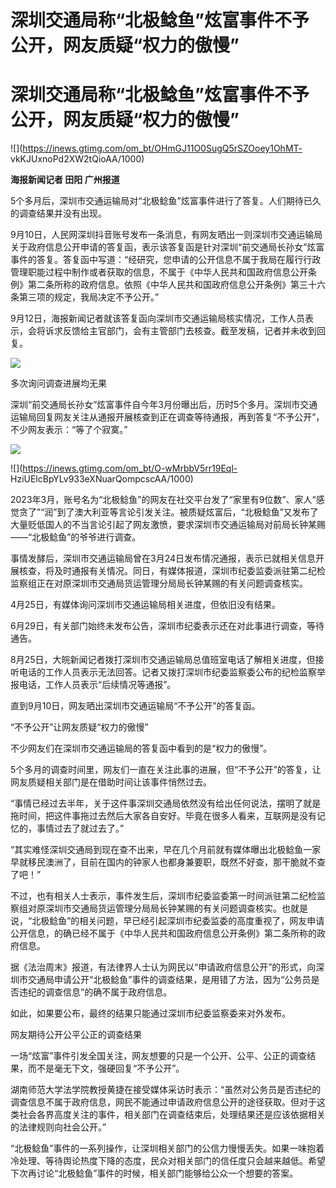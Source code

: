 # 深圳交通局称“北极鲶鱼”炫富事件不予公开，网友质疑“权力的傲慢”

# 深圳交通局称“北极鲶鱼”炫富事件不予公开，网友质疑“权力的傲慢”

![](https://inews.gtimg.com/om_bt/OHmGJ11O0SugQ5rSZOoey1OhMT-
vkKJUxnoPd2XW2tQioAA/1000)

**海报新闻记者 田阳 广州报道**

5个多月后，深圳市交通运输局对“北极鲶鱼”炫富事件进行了答复。人们期待已久的调查结果并没有出现。

9月10日，人民网深圳抖音账号发布一条消息，有网友晒出一则深圳市交通运输局关于政府信息公开申请的答复函，表示该答复函是针对深圳“前交通局长孙女”炫富事件的答复。答复函中写道：“经研究，您申请的公开信息不属于我局在履行行政管理职能过程中制作或者获取的信息，不属于《中华人民共和国政府信息公开条例》第二条所称的政府信息。依照《中华人民共和国政府信息公开条例》第三十六条第三项的规定，我局决定不予公开。”

9月12日，海报新闻记者就该答复函向深圳市交通运输局核实情况，工作人员表示，会将诉求反馈给主官部门，会有主管部门去核查。截至发稿，记者并未收到回复。

![](https://inews.gtimg.com/om_bt/OFjKLkS2sjdbqsDy_0FL9ZgffrWHw1w83Vu8KBMGMHnVsAA/1000)

多次询问调查进展均无果

深圳“前交通局长孙女”炫富事件自今年3月份曝出后，历时5个多月。深圳市交通运输局回复网友关注从通报开展核查到正在调查等待通报，再到答复“不予公开”，不少网友表示：“等了个寂寞。”

![](https://inews.gtimg.com/om_bt/ORrZKhxJt6umbOop0Z2T2A3f4VZylgu047-0ZY7zz59skAA/1000)

![](https://inews.gtimg.com/om_bt/O-wMrbbV5rr19Eql-
HziUElcBpYLv933eXNuarQompcscAA/1000)

2023年3月，账号名为“北极鲶鱼”的网友在社交平台发了“家里有9位数”、家人“感觉贪了”“润”到了澳大利亚等言论引发关注。被质疑炫富后，“北极鲶鱼”又发布了大量贬低国人的不当言论引起了网友激愤，要求深圳市交通运输局对前局长钟某赐——“北极鲶鱼”的爷爷进行调查。

事情发酵后，深圳市交通运输局曾在3月24日发布情况通报，表示已就相关信息开展核查，将及时通报有关情况。同日，有媒体报道，深圳市纪委监委派驻第二纪检监察组正在对原深圳市交通局货运管理分局局长钟某赐的有关问题调查核实。

4月25日，有媒体询问深圳市交通运输局相关进度，但依旧没有结果。

6月29日，有关部门始终未发布公告，深圳市纪委表示还在对此事进行调查，等待通告。

8月25日，大皖新闻记者拨打深圳市交通运输局总值班室电话了解相关进度，但接听电话的工作人员表示无法回答。记者又拨打深圳市纪委监察委公布的纪检监察举报电话，工作人员表示“后续情况等通报”。

直到9月10日，网友晒出深圳市交通运输局“不予公开”的答复函。

“不予公开”让网友质疑“权力的傲慢”

不少网友们在深圳市交通运输局的答复函中看到的是“权力的傲慢”。

5个多月的调查时间里，网友们一直在关注此事的进展，但“不予公开”的答复，让网友质疑相关部门是在借助时间让该事件悄然过去。

“事情已经过去半年，关于这件事深圳交通局依然没有给出任何说法，摆明了就是拖时间，把这件事拖过去然后大家各自安好。毕竟在很多人看来，互联网是没有记忆的，事情过去了就过去了。”

“其实难怪深圳交通局到现在查不出来，早在几个月前就有媒体曝出北极鲶鱼一家早就移民澳洲了，目前在国内的钟家人也都身兼要职，既然不好查，那干脆就不查了吧！”

不过，也有相关人士表示，事件发生后，深圳市纪委监委第一时间派驻第二纪检监察组对原深圳市交通局货运管理分局局长钟某赐的有关问题调查核实。也就是说，“北极鲶鱼”的相关问题，早已经引起深圳市纪委监委的高度重视了，网友申请公开信息，的确已经不属于《中华人民共和国政府信息公开条例》第二条所称的政府信息。

据《法治周末》报道，有法律界人士认为网民以“申请政府信息公开”的形式，向深圳市交通局申请公开“北极鲶鱼”事件的调查结果，是用错了方法，因为“公务员是否违纪的调查信息”的确不属于政府信息。

如此，如果要公布，最终的结果只能通过深圳市纪委监察委来对外发布。

网友期待公开公平公正的调查结果

一场“炫富”事件引发全国关注，网友想要的只是一个公开、公平、公正的调查结果，而不是毫无下文，强硬回复“不予公开”。

湖南师范大学法学院教授黄捷在接受媒体采访时表示：“虽然对公务员是否违纪的调查信息不属于政府信息，网民不能通过申请政府信息公开的途径获取。但对于这类社会各界高度关注的事件，相关部门在调查结束后，处理结果还是应该依据相关的法律规则向社会公开。”

“北极鲶鱼”事件的一系列操作，让深圳相关部门的公信力慢慢丢失。如果一味抱着冷处理、等待舆论热度下降的态度，民众对相关部门的信任度只会越来越低。希望下次再讨论“北极鲶鱼”事件的时候，相关部门能够给公众一个想要的答案。

